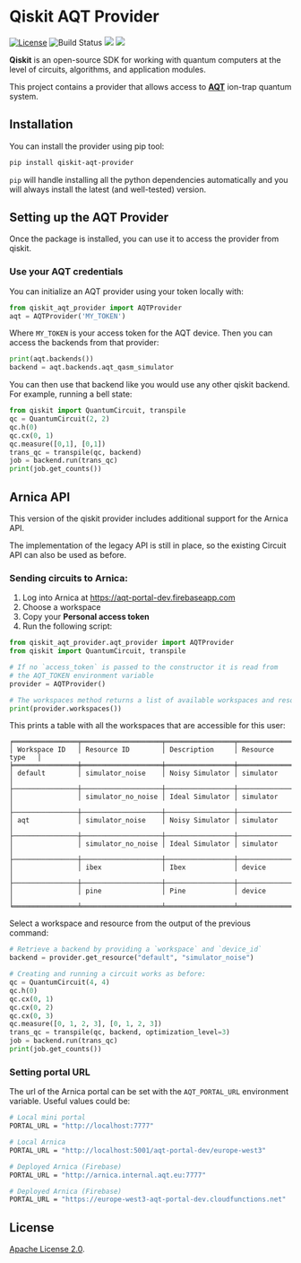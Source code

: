 # Qiskit AQT Provider

[![License](https://img.shields.io/github/license/Qiskit-Partners/qiskit-aqt-provider.svg?style=popout-square)](https://opensource.org/licenses/Apache-2.0)
![Build Status](https://github.com/Qiskit-Partners/qiskit-aqt-provider/actions/workflows/main.yml/badge.svg?branch=master)
[![](https://img.shields.io/github/release/Qiskit-Partners/qiskit-aqt-provider.svg?style=popout-square)](https://github.com/Qiskit-Partners/qiskit-aqt-provider/releases)
[![](https://img.shields.io/pypi/dm/qiskit-aqt-provider.svg?style=popout-square)](https://pypi.org/project/qiskit-aqt-provider/)

**Qiskit** is an open-source SDK for working with quantum computers at the level of circuits, algorithms, and application modules.


This project contains a provider that allows access to **[AQT]** ion-trap quantum
system.

## Installation

You can install the provider using pip tool:

```bash
pip install qiskit-aqt-provider
```

`pip` will handle installing all the python dependencies automatically and you
will always install the  latest (and well-tested) version.

## Setting up the AQT Provider

Once the package is installed, you can use it to access the provider from
qiskit.

### Use your AQT credentials

You can initialize an AQT provider using your token locally with:

```python
from qiskit_aqt_provider import AQTProvider
aqt = AQTProvider('MY_TOKEN')
```

Where `MY_TOKEN` is your access token for the AQT device. Then you can access
the backends from that provider:

```python
print(aqt.backends())
backend = aqt.backends.aqt_qasm_simulator
```

You can then use that backend like you would use any other qiskit backend. For
example, running a bell state:

```python
from qiskit import QuantumCircuit, transpile
qc = QuantumCircuit(2, 2)
qc.h(0)
qc.cx(0, 1)
qc.measure([0,1], [0,1])
trans_qc = transpile(qc, backend)
job = backend.run(trans_qc)
print(job.get_counts())
```

## Arnica API

This version of the qiskit provider includes additional support for the Arnica API.

The implementation of the legacy API is still in place, so the existing Circuit API can
also be used as before.


### Sending circuits to Arnica:

1. Log into Arnica at https://aqt-portal-dev.firebaseapp.com
2. Choose a workspace
3. Copy your **Personal access token**
4. Run the following script:

```python
from qiskit_aqt_provider.aqt_provider import AQTProvider
from qiskit import QuantumCircuit, transpile

# If no `access_token` is passed to the constructor it is read from
# the AQT_TOKEN environment variable
provider = AQTProvider()

# The workspaces method returns a list of available workspaces and resources.
print(provider.workspaces())
```

This prints a table with all the workspaces that are accessible for this user:

```text
╒════════════════╤════════════════════╤═════════════════╤═════════════════╕
│ Workspace ID   │ Resource ID        │ Description     │ Resource type   │
╞════════════════╪════════════════════╪═════════════════╪═════════════════╡
│ default        │ simulator_noise    │ Noisy Simulator │ simulator       │
├────────────────┼────────────────────┼─────────────────┼─────────────────┤
│                │ simulator_no_noise │ Ideal Simulator │ simulator       │
├────────────────┼────────────────────┼─────────────────┼─────────────────┤
│ aqt            │ simulator_noise    │ Noisy Simulator │ simulator       │
├────────────────┼────────────────────┼─────────────────┼─────────────────┤
│                │ simulator_no_noise │ Ideal Simulator │ simulator       │
├────────────────┼────────────────────┼─────────────────┼─────────────────┤
│                │ ibex               │ Ibex            │ device          │
├────────────────┼────────────────────┼─────────────────┼─────────────────┤
│                │ pine               │ Pine            │ device          │
╘════════════════╧════════════════════╧═════════════════╧═════════════════╛
```

Select a workspace and resource from the output of the previous command:

```python
# Retrieve a backend by providing a `workspace` and `device_id`
backend = provider.get_resource("default", "simulator_noise")

# Creating and running a circuit works as before:
qc = QuantumCircuit(4, 4)
qc.h(0)
qc.cx(0, 1)
qc.cx(0, 2)
qc.cx(0, 3)
qc.measure([0, 1, 2, 3], [0, 1, 2, 3])
trans_qc = transpile(qc, backend, optimization_level=3)
job = backend.run(trans_qc)
print(job.get_counts())
```

### Setting portal URL

The url of the Arnica portal can be set with the `AQT_PORTAL_URL` environment variable.
Useful values could be:

```bash
# Local mini portal
PORTAL_URL = "http://localhost:7777"

# Local Arnica
PORTAL_URL = "http://localhost:5001/aqt-portal-dev/europe-west3"

# Deployed Arnica (Firebase)
PORTAL_URL = "http://arnica.internal.aqt.eu:7777"

# Deployed Arnica (Firebase)
PORTAL_URL = "https://europe-west3-aqt-portal-dev.cloudfunctions.net"

```

## License

[Apache License 2.0].

[AQT]: https://www.aqt.eu/
[Apache License 2.0]: https://github.com/qiskit-community/qiskit-aqt-provider/blob/master/LICENSE.txt
